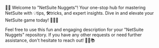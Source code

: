 🚀🌟 Welcome to "NetSuite Nuggets"! Your one-stop hub for mastering NetSuite with 💡tips, 🛠️tricks, and expert insights. Dive in and elevate your NetSuite game today! 💼💡🚀

Feel free to use this fun and engaging description for your "NetSuite Nuggets" repository. If you have any other requests or need further assistance, don't hesitate to reach out! 🌟🔧📚
